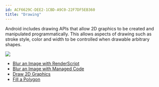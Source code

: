 ```yaml
---
id: ACF6629C-DEE2-1CBD-A9C0-22F7DF5EB360
title: "Drawing"
---
```


Android includes drawing APIs that allow 2D graphics to be created and manipulated programmatically. This allows aspects of drawing such as stroke style, color and width to be controlled when drawable arbitrary shapes.

 [ ![](Images/oval.png)](Images/oval.png)

   


   


-  [Blur an Image with RenderScript](/recipes/android/other_ux/drawing/blur_an_image_with_renderscript)
-  [Blur an Image with Managed Code](/recipes/android/other_ux/drawing/blur_an_image_with_managed_code)
-  [Draw 2D Graphics](/recipes/android/other_ux/drawing/draw_2d_graphics)
-  [Fill a Polygon](/recipes/android/other_ux/drawing/fill_a_polygon)
